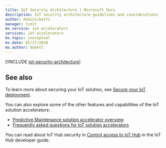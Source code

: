 ```yaml
---
title: IoT Security Architecture | Microsoft Docs
description: IoT security architecture guidelines and considerations
author: dominicbetts
manager: timlt
ms.service: iot-accelerators
services: iot-accelerators
ms.topic: conceptual
ms.date: 01/17/2018
ms.author: dobett
---
```


[!INCLUDE [iot-security-architecture](../../includes/iot-security-architecture.md)]

## See also
To learn more about securing your IoT solution, see [Secure your IoT deployment][lnk-security-deployment].

You can also explore some of the other features and capabilities of the IoT solution accelerators:

* [Predictive Maintenance solution accelerator overview][lnk-predictive-overview]
* [Frequently asked questions for IoT solution accelerators][lnk-faq]

You can read about IoT Hub security in [Control access to IoT Hub][lnk-devguide-security] in the IoT Hub developer guide.

[lnk-predictive-overview]:iot-accelerators-predictive-overview.md
[lnk-faq]:iot-accelerators-faq.md

[lnk-security-deployment]:iot-accelerators-security-deployment.md
[lnk-devguide-security]: ../iot-hub/iot-hub-devguide-security.md